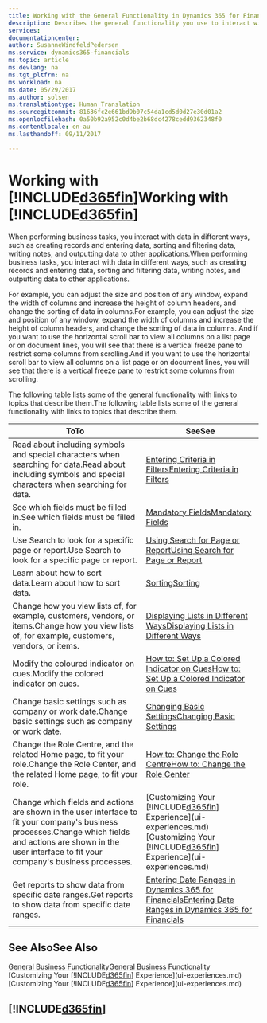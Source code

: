 ```yaml
---
title: Working with the General Functionality in Dynamics 365 for Financials | Microsoft Docs
description: Describes the general functionality you use to interact with data in Financials, such as entering values, sorting data, and changing views.
services: 
documentationcenter: 
author: SusanneWindfeldPedersen
ms.service: dynamics365-financials
ms.topic: article
ms.devlang: na
ms.tgt_pltfrm: na
ms.workload: na
ms.date: 05/29/2017
ms.author: solsen
ms.translationtype: Human Translation
ms.sourcegitcommit: 81636fc2e661bd9b07c54da1cd5d0d27e30d01a2
ms.openlocfilehash: 0a50b92a952c0d4be2b68dc4278cedd9362348f0
ms.contentlocale: en-au
ms.lasthandoff: 09/11/2017

---
```

# <a name="working-with-included365finincludesd365finlongmdmd"></a><span data-ttu-id="a535f-103">Working with [!INCLUDE[d365fin](includes/d365fin_long_md.md)]</span><span class="sxs-lookup"><span data-stu-id="a535f-103">Working with [!INCLUDE[d365fin](includes/d365fin_long_md.md)]</span></span>
<span data-ttu-id="a535f-104">When performing business tasks, you interact with data in different ways, such as creating records and entering data, sorting and filtering data, writing notes, and outputting data to other applications.</span><span class="sxs-lookup"><span data-stu-id="a535f-104">When performing business tasks, you interact with data in different ways, such as creating records and entering data, sorting and filtering data, writing notes, and outputting data to other applications.</span></span>

<span data-ttu-id="a535f-105">For example, you can adjust the size and position of any window, expand the width of columns and increase the height of column headers, and change the sorting of data in columns.</span><span class="sxs-lookup"><span data-stu-id="a535f-105">For example, you can adjust the size and position of any window, expand the width of columns and increase the height of column headers, and change the sorting of data in columns.</span></span> <span data-ttu-id="a535f-106">And if you want to use the horizontal scroll bar to view all columns on a list page or on document lines, you will see that there is a vertical freeze pane to restrict some columns from scrolling.</span><span class="sxs-lookup"><span data-stu-id="a535f-106">And if you want to use the horizontal scroll bar to view all columns on a list page or on document lines, you will see that there is a vertical freeze pane to restrict some columns from scrolling.</span></span>

<span data-ttu-id="a535f-107">The following table lists some of the general functionality with links to topics that describe them.</span><span class="sxs-lookup"><span data-stu-id="a535f-107">The following table lists some of the general functionality with links to topics that describe them.</span></span>

| <span data-ttu-id="a535f-108">To</span><span class="sxs-lookup"><span data-stu-id="a535f-108">To</span></span> | <span data-ttu-id="a535f-109">See</span><span class="sxs-lookup"><span data-stu-id="a535f-109">See</span></span> |
| --- | --- |
| <span data-ttu-id="a535f-110">Read about including symbols and special characters when searching for data.</span><span class="sxs-lookup"><span data-stu-id="a535f-110">Read about including symbols and special characters when searching for data.</span></span> |[<span data-ttu-id="a535f-111">Entering Criteria in Filters</span><span class="sxs-lookup"><span data-stu-id="a535f-111">Entering Criteria in Filters</span></span>](ui-enter-criteria-filters.md) |
| <span data-ttu-id="a535f-112">See which fields must be filled in.</span><span class="sxs-lookup"><span data-stu-id="a535f-112">See which fields must be filled in.</span></span> |[<span data-ttu-id="a535f-113">Mandatory Fields</span><span class="sxs-lookup"><span data-stu-id="a535f-113">Mandatory Fields</span></span>](ui-mandatory-fields.md) |
| <span data-ttu-id="a535f-114">Use Search to look for a specific page or report.</span><span class="sxs-lookup"><span data-stu-id="a535f-114">Use Search to look for a specific page or report.</span></span> |[<span data-ttu-id="a535f-115">Using Search for Page or Report</span><span class="sxs-lookup"><span data-stu-id="a535f-115">Using Search for Page or Report</span></span>](ui-search.md) |
| <span data-ttu-id="a535f-116">Learn about how to sort data.</span><span class="sxs-lookup"><span data-stu-id="a535f-116">Learn about how to sort data.</span></span> |[<span data-ttu-id="a535f-117">Sorting</span><span class="sxs-lookup"><span data-stu-id="a535f-117">Sorting</span></span>](ui-sorting.md) |
| <span data-ttu-id="a535f-118">Change how you view lists of, for example, customers, vendors, or items.</span><span class="sxs-lookup"><span data-stu-id="a535f-118">Change how you view lists of, for example, customers, vendors, or items.</span></span> |[<span data-ttu-id="a535f-119">Displaying Lists in Different Ways</span><span class="sxs-lookup"><span data-stu-id="a535f-119">Displaying Lists in Different Ways</span></span>](across-display-lists-different-views.md) |
| <span data-ttu-id="a535f-120">Modify the coloured indicator on cues.</span><span class="sxs-lookup"><span data-stu-id="a535f-120">Modify the colored indicator on cues.</span></span> |[<span data-ttu-id="a535f-121">How to: Set Up a Colored Indicator on Cues</span><span class="sxs-lookup"><span data-stu-id="a535f-121">How to: Set Up a Colored Indicator on Cues</span></span>](ui-how-setup-colored-indicator-cues.md) |
| <span data-ttu-id="a535f-122">Change basic settings such as company or work date.</span><span class="sxs-lookup"><span data-stu-id="a535f-122">Change basic settings such as company or work date.</span></span> |[<span data-ttu-id="a535f-123">Changing Basic Settings</span><span class="sxs-lookup"><span data-stu-id="a535f-123">Changing Basic Settings</span></span>](ui-change-basic-settings.md) |
| <span data-ttu-id="a535f-124">Change the Role Centre, and the related Home page, to fit your role.</span><span class="sxs-lookup"><span data-stu-id="a535f-124">Change the Role Center, and the related Home page, to fit your role.</span></span> |[<span data-ttu-id="a535f-125">How to: Change the Role Centre</span><span class="sxs-lookup"><span data-stu-id="a535f-125">How to: Change the Role Center</span></span>](change-role.md) |
| <span data-ttu-id="a535f-126">Change which fields and actions are shown in the user interface to fit your company's business processes.</span><span class="sxs-lookup"><span data-stu-id="a535f-126">Change which fields and actions are shown in the user interface to fit your company's business processes.</span></span> |<span data-ttu-id="a535f-127">[Customizing Your [!INCLUDE[d365fin](includes/d365fin_md.md)] Experience](ui-experiences.md)</span><span class="sxs-lookup"><span data-stu-id="a535f-127">[Customizing Your [!INCLUDE[d365fin](includes/d365fin_md.md)] Experience](ui-experiences.md)</span></span> |
| <span data-ttu-id="a535f-128">Get reports to show data from specific date ranges.</span><span class="sxs-lookup"><span data-stu-id="a535f-128">Get reports to show data from specific date ranges.</span></span> |[<span data-ttu-id="a535f-129">Entering Date Ranges in Dynamics 365 for Financials</span><span class="sxs-lookup"><span data-stu-id="a535f-129">Entering Date Ranges in Dynamics 365 for Financials</span></span>](ui-enter-date-ranges.md) |

## <a name="see-also"></a><span data-ttu-id="a535f-130">See Also</span><span class="sxs-lookup"><span data-stu-id="a535f-130">See Also</span></span>
[<span data-ttu-id="a535f-131">General Business Functionality</span><span class="sxs-lookup"><span data-stu-id="a535f-131">General Business Functionality</span></span>](ui-across-business-areas.md)  
<span data-ttu-id="a535f-132">[Customizing Your [!INCLUDE[d365fin](includes/d365fin_md.md)] Experience](ui-experiences.md)</span><span class="sxs-lookup"><span data-stu-id="a535f-132">[Customizing Your [!INCLUDE[d365fin](includes/d365fin_md.md)] Experience](ui-experiences.md)</span></span>  

## [!INCLUDE[d365fin](includes/free_trial_md.md)]

